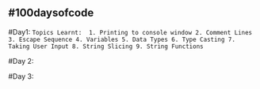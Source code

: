 ## #100daysofcode

#Day1:
    ```
    Topics Learnt: 
        1. Printing to console window
        2. Comment Lines
        3. Escape Sequence
        4. Variables
        5. Data Types
        6. Type Casting
        7. Taking User Input
        8. String Slicing
        9. String Functions
        ```

#Day 2:

#Day 3:
